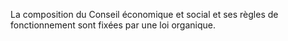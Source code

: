 La composition du Conseil économique et social et ses règles de fonctionnement sont fixées par une loi organique.
